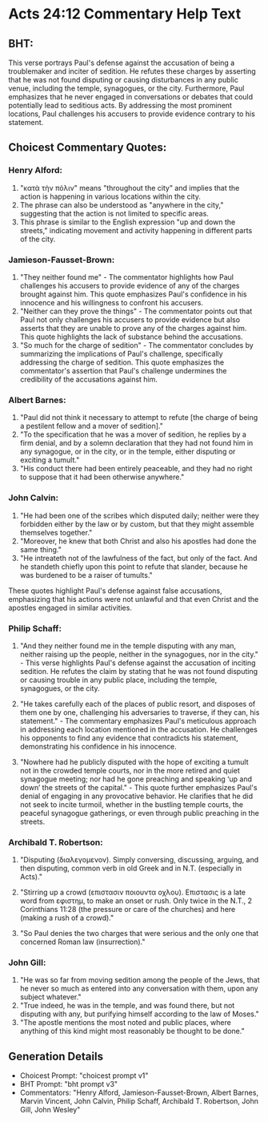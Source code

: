 # Acts 24:12 Commentary Help Text

## BHT:
This verse portrays Paul's defense against the accusation of being a troublemaker and inciter of sedition. He refutes these charges by asserting that he was not found disputing or causing disturbances in any public venue, including the temple, synagogues, or the city. Furthermore, Paul emphasizes that he never engaged in conversations or debates that could potentially lead to seditious acts. By addressing the most prominent locations, Paul challenges his accusers to provide evidence contrary to his statement.

## Choicest Commentary Quotes:
### Henry Alford:
1. "κατὰ τὴν πόλιν" means "throughout the city" and implies that the action is happening in various locations within the city.
2. The phrase can also be understood as "anywhere in the city," suggesting that the action is not limited to specific areas.
3. This phrase is similar to the English expression "up and down the streets," indicating movement and activity happening in different parts of the city.

### Jamieson-Fausset-Brown:
1. "They neither found me" - The commentator highlights how Paul challenges his accusers to provide evidence of any of the charges brought against him. This quote emphasizes Paul's confidence in his innocence and his willingness to confront his accusers.
2. "Neither can they prove the things" - The commentator points out that Paul not only challenges his accusers to provide evidence but also asserts that they are unable to prove any of the charges against him. This quote highlights the lack of substance behind the accusations.
3. "So much for the charge of sedition" - The commentator concludes by summarizing the implications of Paul's challenge, specifically addressing the charge of sedition. This quote emphasizes the commentator's assertion that Paul's challenge undermines the credibility of the accusations against him.

### Albert Barnes:
1. "Paul did not think it necessary to attempt to refute [the charge of being a pestilent fellow and a mover of sedition]." 
2. "To the specification that he was a mover of sedition, he replies by a firm denial, and by a solemn declaration that they had not found him in any synagogue, or in the city, or in the temple, either disputing or exciting a tumult."
3. "His conduct there had been entirely peaceable, and they had no right to suppose that it had been otherwise anywhere."

### John Calvin:
1. "He had been one of the scribes which disputed daily; neither were they forbidden either by the law or by custom, but that they might assemble themselves together." 
2. "Moreover, he knew that both Christ and also his apostles had done the same thing."
3. "He intreateth not of the lawfulness of the fact, but only of the fact. And he standeth chiefly upon this point to refute that slander, because he was burdened to be a raiser of tumults."

These quotes highlight Paul's defense against false accusations, emphasizing that his actions were not unlawful and that even Christ and the apostles engaged in similar activities.

### Philip Schaff:
1. "And they neither found me in the temple disputing with any man, neither raising up the people, neither in the synagogues, nor in the city." - This verse highlights Paul's defense against the accusation of inciting sedition. He refutes the claim by stating that he was not found disputing or causing trouble in any public place, including the temple, synagogues, or the city.

2. "He takes carefully each of the places of public resort, and disposes of them one by one, challenging his adversaries to traverse, if they can, his statement." - The commentary emphasizes Paul's meticulous approach in addressing each location mentioned in the accusation. He challenges his opponents to find any evidence that contradicts his statement, demonstrating his confidence in his innocence.

3. "Nowhere had he publicly disputed with the hope of exciting a tumult not in the crowded temple courts, nor in the more retired and quiet synagogue meeting; nor had he gone preaching and speaking ‘up and down’ the streets of the capital." - This quote further emphasizes Paul's denial of engaging in any provocative behavior. He clarifies that he did not seek to incite turmoil, whether in the bustling temple courts, the peaceful synagogue gatherings, or even through public preaching in the streets.

### Archibald T. Robertson:
1. "Disputing (διαλεγομενον). Simply conversing, discussing, arguing, and then disputing, common verb in old Greek and in N.T. (especially in Acts)."

2. "Stirring up a crowd (επιστασιν ποιουντα οχλου). Επιστασις is a late word from εφιστημ, to make an onset or rush. Only twice in the N.T., 2 Corinthians 11:28 (the pressure or care of the churches) and here (making a rush of a crowd)."

3. "So Paul denies the two charges that were serious and the only one that concerned Roman law (insurrection)."

### John Gill:
1. "He was so far from moving sedition among the people of the Jews, that he never so much as entered into any conversation with them, upon any subject whatever."
2. "True indeed, he was in the temple, and was found there, but not disputing with any, but purifying himself according to the law of Moses."
3. "The apostle mentions the most noted and public places, where anything of this kind might most reasonably be thought to be done."


## Generation Details
- Choicest Prompt: "choicest prompt v1"
- BHT Prompt: "bht prompt v3"
- Commentators: "Henry Alford, Jamieson-Fausset-Brown, Albert Barnes, Marvin Vincent, John Calvin, Philip Schaff, Archibald T. Robertson, John Gill, John Wesley"
